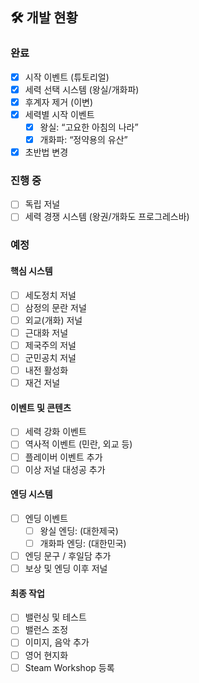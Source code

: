 ## 🛠️ 개발 현황

### 완료

- [x] 시작 이벤트 (튜토리얼)
- [x] 세력 선택 시스템 (왕실/개화파)
- [x] 후계자 제거 (이변)
- [x] 세력별 시작 이벤트
  - [x] 왕실: “고요한 아침의 나라”
  - [x] 개화파: “정약용의 유산”
- [x] 초반법 변경

### 진행 중

- [ ] 독립 저널
- [ ] 세력 경쟁 시스템 (왕권/개화도 프로그레스바)

### 예정

#### 핵심 시스템

- [ ] 세도정치 저널
- [ ] 삼정의 문란 저널
- [ ] 외교(개화) 저널
- [ ] 근대화 저널
- [ ] 제국주의 저널
- [ ] 군민공치 저널
- [ ] 내전 활성화
- [ ] 재건 저널

#### 이벤트 및 콘텐츠

- [ ] 세력 강화 이벤트
- [ ] 역사적 이벤트 (민란, 외교 등)
- [ ] 플레이버 이벤트 추가
- [ ] 이상 저널 대성공 추가

#### 엔딩 시스템

- [ ] 엔딩 이벤트
  - [ ] 왕실 엔딩: (대한제국)
  - [ ] 개화파 엔딩: (대한민국)
- [ ] 엔딩 문구 / 후일담 추가
- [ ] 보상 및 엔딩 이후 저널

#### 최종 작업

- [ ] 밸런싱 및 테스트
- [ ] 밸런스 조정
- [ ] 이미지, 음악 추가
- [ ] 영어 현지화
- [ ] Steam Workshop 등록​​​​​​​​​​​​​​​​
